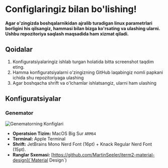 # Configlaringiz bilan bo'lishing!

**Agar o'zingizda boshqalarnikidan ajralib turadigan linux parametrlari borligini his qilsangiz, hammasi bilan bizga ko'rsating va ulashing ularni. Ushbu repozitoriya saqlash maqsadida ham xizmat qiladi.**

## Qoidalar

1. Konfiguratsiyalaringiz ishlab turgan holatida bitta screenshot taqdim eting.
2. Hamma konfiguratsiyalarni o'zingizning GitHub laqabingiz nomli papkani ichida shu repozitoriyaga ulashing
3. Agar boshqacha shrift va o'lchamlar ishlatsangiz, ularni ham ulashing

## Konfiguratsiyalar

### Genemator

![Genematorning Konfiglari](https://raw.githubusercontent.com/xinuxuz/configs/main/Genemator/screenshot.png)

* **Operatsion Tizim:** MacOS Big Sur `ARM64`
* **Terminal:** Apple Terminal
* **Shrift:** JetBrains Mono Nerd Font (16pt) + Knack Regular Nerd Font (15pt).
* **Ranglar Sxemasi:** [https://github.com/MartinSeeler/iterm2-material-design](`Material Design`)
